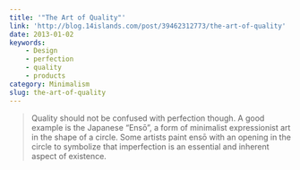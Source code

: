 ```yaml
---
title: '"The Art of Quality"'
link: 'http://blog.14islands.com/post/39462312773/the-art-of-quality'
date: 2013-01-02
keywords:
    - Design
    - perfection
    - quality
    - products
category: Minimalism
slug: the-art-of-quality
---
```


> Quality should not be confused with perfection though. A good example is the Japanese “Ensō”, a
> form of minimalist expressionist art in the shape of a circle. Some artists paint ensō with an
> opening in the circle to symbolize that imperfection is an essential and inherent aspect of
> existence.

